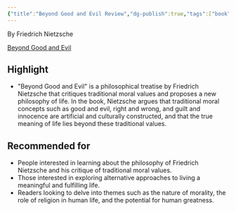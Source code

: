 ```yaml
---
{"title":"Beyond Good and Evil Review","dg-publish":true,"tags":["book","review","philosophy","Nietzsche"],"permalink":"/beyond-good-and-evil/","dgPassFrontmatter":true}
---
```


By Friedrich Nietzsche

[Beyond Good and Evil](https://www.amazon.com/Beyond-Good-Evil-Prelude-Philosophy/dp/0679724623)

## Highlight

-   "Beyond Good and Evil" is a philosophical treatise by Friedrich Nietzsche that critiques traditional moral values and proposes a new philosophy of life. In the book, Nietzsche argues that traditional moral concepts such as good and evil, right and wrong, and guilt and innocence are artificial and culturally constructed, and that the true meaning of life lies beyond these traditional values.

## Recommended for

-   People interested in learning about the philosophy of Friedrich Nietzsche and his critique of traditional moral values.
-   Those interested in exploring alternative approaches to living a meaningful and fulfilling life.
-   Readers looking to delve into themes such as the nature of morality, the role of religion in human life, and the potential for human greatness.